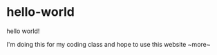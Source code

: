 # hello-world
hello world!

I'm doing this for my coding class and hope to use this website ~more~ 
